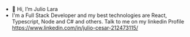 - 👋 Hi, I’m Julio Lara
- I'm a Full Stack Developer and my best technologies are React, Typescript, Node
  and C# and others.
Talk to me on my linkedin Profile
https://www.linkedin.com/in/julio-cesar-212473115/
